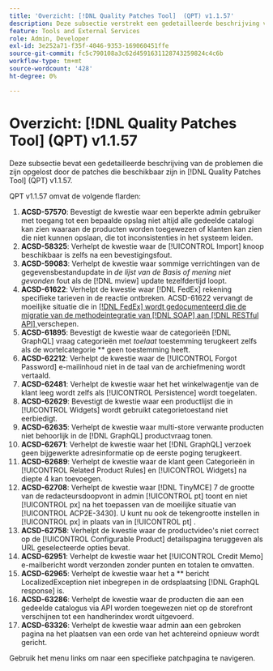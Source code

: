 ```yaml
---
title: 'Overzicht: [!DNL Quality Patches Tool]  (QPT) v1.1.57'
description: Deze subsectie verstrekt een gedetailleerde beschrijving van de kwesties die door de flarden beschikbaar in  [!DNL Quality Patches Tool]  (QPT) v1.1.57 worden opgelost.
feature: Tools and External Services
role: Admin, Developer
exl-id: 3e252a71-f35f-4046-9353-169060451ffe
source-git-commit: fc5c790108a3c62d4591631128743259824c4c6b
workflow-type: tm+mt
source-wordcount: '428'
ht-degree: 0%

---
```


# Overzicht: [!DNL Quality Patches Tool] (QPT) v1.1.57

Deze subsectie bevat een gedetailleerde beschrijving van de problemen die zijn opgelost door de patches die beschikbaar zijn in [!DNL Quality Patches Tool] (QPT) v1.1.57.

QPT v1.1.57 omvat de volgende flarden:

1. **ACSD-57570**: Bevestigt de kwestie waar een beperkte admin gebruiker met toegang tot een bepaalde opslag niet altijd alle gedeelde catalogi kan zien waaraan de producten worden toegewezen of klanten kan zien die niet kunnen opslaan, die tot inconsistenties in het systeem leiden.
1. **ACSD-58325**: Verhelpt de kwestie waar de [!UICONTROL Import] knoop beschikbaar is zelfs na een bevestigingsfout.
1. **ACSD-59083**: Verhelpt de kwestie waar sommige verrichtingen van de gegevensbestandupdate in _de lijst van de Basis of mening niet gevonden_ fout als de [!DNL mview] update tezelfdertijd loopt.
1. **ACSD-61622**: Verhelpt de kwestie waar [!DNL FedEx] rekening specifieke tarieven in de reactie ontbreken. ACSD-61622 vervangt de moeilijke situatie die in [[!DNL FedEx]  wordt gedocumenteerd die de migratie van de methodeintegratie van  [!DNL SOAP]  aan  [!DNL RESTful API] ](https://experienceleague.adobe.com/en/docs/commerce-knowledge-base/kb/troubleshooting/known-issues-patches-attached/fedex-shipping-method-integration-migration-soap-restful-api) verschepen.
1. **ACSD-61895**: Bevestigt de kwestie waar de categorieën [!DNL GraphQL] vraag categorieën met *toelaat* toestemming terugkeert zelfs als de wortelcategorie ** geen toestemming heeft.
1. **ACSD-62212**: Verhelpt de kwestie waar de [!UICONTROL Forgot Password] e-mailinhoud niet in de taal van de archiefmening wordt vertaald.
1. **ACSD-62481**: Verhelpt de kwestie waar het het winkelwagentje van de klant leeg wordt zelfs als [!UICONTROL Persistence] wordt toegelaten.
1. **ACSD-62629**: Bevestigt de kwestie waar een productlijst die in [!UICONTROL Widgets] wordt gebruikt categorietoestand niet eerbiedigt.
1. **ACSD-62635**: Verhelpt de kwestie waar multi-store verwante producten niet behoorlijk in de [!DNL GraphQL] productvraag tonen.
1. **ACSD-62671**: Verhelpt de kwestie waar het [!DNL GraphQL] verzoek geen bijgewerkte adresinformatie op de eerste poging terugkeert.
1. **ACSD-62689**: Verhelpt de kwestie waar de klant geen Categorieën in [!UICONTROL Related Product Rules] en [!UICONTROL Widgets] na diepte 4 kan toevoegen.
1. **ACSD-62708**: Verhelpt de kwestie waar [!DNL TinyMCE] 7 de grootte van de redacteursdoopvont in admin [!UICONTROL pt] toont en niet [!UICONTROL px] na het toepassen van de moeilijke situatie van [!UICONTROL ACP2E-3430]. U kunt nu ook de tekengrootte instellen in [!UICONTROL px] in plaats van in [!UICONTROL pt] .
1. **ACSD-62758**: Verhelpt de kwestie waar de productvideo&#39;s niet correct op de [!UICONTROL Configurable Product] detailspagina teruggeven als URL geselecteerde opties bevat.
1. **ACSD-62951**: Verhelpt de kwestie waar het [!UICONTROL Credit Memo] e-mailbericht wordt verzonden zonder punten en totalen te omvatten.
1. **ACSD-62965**: Verhelpt de kwestie waar het a ** bericht LocalizedException niet inbegrepen in de ordsplaatsing [!DNL GraphQL response] is.
1. **ACSD-63286**: Verhelpt de kwestie waar de producten die aan een gedeelde catalogus via API worden toegewezen niet op de storefront verschijnen tot een handherindex wordt uitgevoerd.
1. **ACSD-63326**: Verhelpt de kwestie waar admin aan een gebroken pagina na het plaatsen van een orde van het achtereind opnieuw wordt gericht.


Gebruik het menu links om naar een specifieke patchpagina te navigeren.
